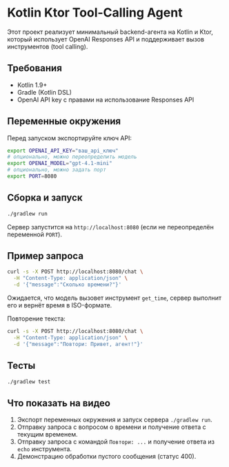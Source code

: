 # Kotlin Ktor Tool-Calling Agent

Этот проект реализует минимальный backend-агента на Kotlin и Ktor, который использует OpenAI Responses API и поддерживает вызов инструментов (tool calling).

## Требования
- Kotlin 1.9+
- Gradle (Kotlin DSL)
- OpenAI API key с правами на использование Responses API

## Переменные окружения
Перед запуском экспортируйте ключ API:

```bash
export OPENAI_API_KEY="ваш_api_ключ"
# опционально, можно переопределить модель
export OPENAI_MODEL="gpt-4.1-mini"
# опционально, можно задать порт
export PORT=8080
```

## Сборка и запуск

```bash
./gradlew run
```

Сервер запустится на `http://localhost:8080` (если не переопределён переменной `PORT`).

## Пример запроса

```bash
curl -s -X POST http://localhost:8080/chat \
  -H "Content-Type: application/json" \
  -d '{"message":"Сколько времени?"}'
```

Ожидается, что модель вызовет инструмент `get_time`, сервер выполнит его и вернёт время в ISO-формате.

Повторение текста:

```bash
curl -s -X POST http://localhost:8080/chat \
  -H "Content-Type: application/json" \
  -d '{"message":"Повтори: Привет, агент!"}'
```

## Тесты

```bash
./gradlew test
```

## Что показать на видео
1. Экспорт переменных окружения и запуск сервера `./gradlew run`.
2. Отправку запроса с вопросом о времени и получение ответа с текущим временем.
3. Отправку запроса с командой `Повтори: ...` и получение ответа из `echo` инструмента.
4. Демонстрацию обработки пустого сообщения (статус 400).

